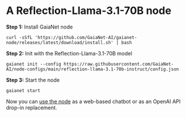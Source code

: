 # A Reflection-Llama-3.1-70B node

**Step 1:** Install GaiaNet node

```
curl -sSfL 'https://github.com/GaiaNet-AI/gaianet-node/releases/latest/download/install.sh' | bash
```

**Step 2:** Init with the Reflection-Llama-3.1-70B model

```
gaianet init --config https://raw.githubusercontent.com/GaiaNet-AI/node-configs/main/reflection-llama-3.1-70b-instruct/config.json
```

**Step 3:** Start the node

```
gaianet start
```

Now you can [use the node](https://docs.gaianet.ai/user-guide/mynode) as a web-based chatbot or as an OpenAI API drop-in replacement.

